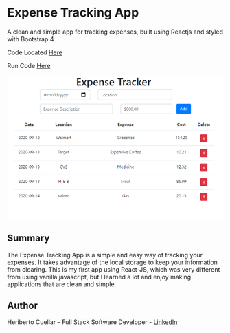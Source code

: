 # Expense Tracking App
A clean and simple app for tracking expenses, built using Reactjs and styled with Bootstrap 4

Code Located [Here](https://github.com/hcuellar-coder/expense-tracker-app-react)

Run Code [Here](https://enigmatic-depths-63978.herokuapp.com/)

![ExpenseTrackerApp](./images/expense-tracker-app-react.PNG)

## Summary
The Expense Tracking App is a simple and easy way of tracking your expenses. It takes advantage of the local storage to keep your information from clearing.
This is my first app using React-JS, which was very different from using vanilla javascript, but I learned a lot and enjoy making applications that are clean and simple.

## Author
Heriberto Cuellar – Full Stack Software Developer - [LinkedIn](linkedin.com/in/heriberto-c-5aa11952)